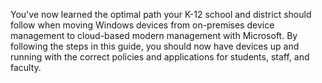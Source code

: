 You've now learned the optimal path your K-12 school and district should follow when moving Windows devices from on-premises device management to cloud-based modern management with Microsoft. By following the steps in this guide, you should now have devices up and running with the correct policies and applications for students, staff, and faculty.